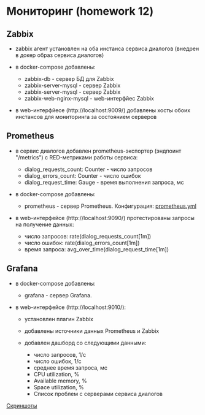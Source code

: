 # Мониторинг (homework 12)

## Zabbix

- zabbix агент установлен на оба инстанса сервиса диалогов (внедрен в докер образ сервиса диалогов)
- в docker-compose добавлены:
 
     - zabbix-db   - сервер БД для Zabbix
     - zabbix-server-mysql   - сервер Zabbix
     - zabbix-server-mysql   - сервер Zabbix
     - zabbix-web-nginx-mysql - web-интерфйес Zabbix
  
- в web-интерфйесе (http://localhost:9009/) добавлены хосты обоих инстансов для мониторинга за состоянием серверов

## Prometheus

- в сервис диалогов добавлен prometheus-экспортер (эндпоинт "/metrics") c RED-метриками работы сервиса:

     - dialog_requests_count: Counter - число запросов
     - dialog_errors_count: Counter - число ошибок
     - dialog_request_time: Gauge - время выполнения запроса, мс

- в docker-compose добавлены:

     - prometheus - сервер Prometheus. Конфигурация: [prometheus.yml](./docker/prometheus/prometheus.yml)
  
- в web-интерфейсе (http://localhost:9090/) протестированы запросы на получение данных:
  
    - число запросов: rate(dialog_requests_count[1m])
    - число ошибок: rate(dialog_errors_count[1m])
    - время запроса: avg_over_time(dialog_request_time[1m])

## Grafana

- в docker-compose добавлены:

    - grafana - сервер Grafana.

- в web-интерфейсе (http://localhost:9010/):

    - установлен плагин Zabbix
    - добавлены источники данных Prometheus и Zabbix
    - добавлен дашборд со следующими данными:
        
        - число запросов, 1/с
        - число ошибок, 1/с
        - среднее время запроса, мс
        - CPU utilization, %
        - Available memory, %
        - Space utilization, %
        - Список проблем с серверами сервиса диалогов
      

[Скриншоты](https://docs.google.com/document/d/1tW-rdikGJgokTzVcz8e6744tEpoOWR5HGkzq763ldDo/edit?usp=sharing)